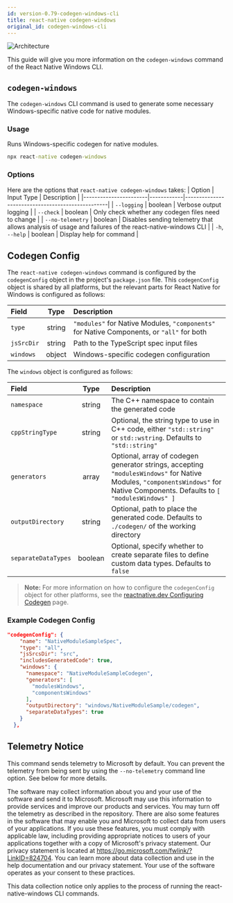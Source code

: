 ```yaml
---
id: version-0.79-codegen-windows-cli
title: react-native codegen-windows
original_id: codegen-windows-cli
---
```


![Architecture](https://img.shields.io/badge/architecture-new_&_old-green)

This guide will give you more information on the `codegen-windows` command of the React Native Windows CLI.

## `codegen-windows`

The `codegen-windows` CLI command is used to generate some necessary Windows-specific native code for native modules.

### Usage
Runs Windows-specific codegen for native modules.
  
```bat
npx react-native codegen-windows
```
### Options

Here are the options that `react-native codegen-windows` takes:
| Option                | Input Type | Description                                      |
|-----------------------|------------|--------------------------------------------------|
| `--logging`           | boolean    | Verbose output logging                           |
| `--check`             | boolean    | Only check whether any codegen files need to change |
| `--no-telemetry`      | boolean    | Disables sending telemetry that allows analysis of usage and failures of the react-native-windows CLI |
| `-h`, `--help`        | boolean    | Display help for command                         |

## Codegen Config

The `react-native codegen-windows` command is configured by the `codegenConfig` object in the project's `package.json` file. This `codegenConfig` object is shared by all platforms, but the relevant parts for React Native for Windows is configured as follows:

| Field | Type| Description |
|:------|:---:|:------------|
| `type` | string | `"modules"` for Native Modules, `"components"` for Native Components, or `"all"` for both |
| `jsSrcDir` | string | Path to the TypeScript spec input files |
| `windows` | object | Windows-specific codegen configuration |

The `windows` object is configured as follows:

| Field | Type| Description |
|:------|:---:|:------------|
| `namespace` | string | The C++ namespace to contain the generated code |
| `cppStringType` | string | Optional, the string type to use in C++ code, either `"std::string"` or `std::wstring`. Defaults to `"std::string"` |
| `generators` | array | Optional, array of codegen generator strings, accepting `"modulesWindows"` for Native Modules, `"componentsWindows"` for Native Components. Defaults to `[ "modulesWindows" ]` |
| `outputDirectory` | string | Optional, path to place the generated code. Defaults to `./codegen/` of the working directory |
| `separateDataTypes` | boolean | Optional, specify whether to create separate files to define custom data types. Defaults to `false` |

> **Note:** For more information on how to configure the `codegenConfig` object for other platforms, see the [reactnative.dev Configuring Codegen](https://reactnative.dev/docs/the-new-architecture/using-codegen#configuring-codegen) page.

### Example Codegen Config

```json
"codegenConfig": {
    "name": "NativeModuleSampleSpec",
    "type": "all",
    "jsSrcsDir": "src",
    "includesGeneratedCode": true,
    "windows": {
      "namespace": "NativeModuleSampleCodegen",
      "generators": [
        "modulesWindows",
        "componentsWindows"
      ],
      "outputDirectory": "windows/NativeModuleSample/codegen",
      "separateDataTypes": true
    }
  },
```

## Telemetry Notice

This command sends telemetry to Microsoft by default. You can prevent the telemetry from being sent by using the `--no-telemetry` command line option. See below for more details.

The software may collect information about you and your use of the software and send it to Microsoft. Microsoft may use this information to provide services and improve our products and services. You may turn off the telemetry as described in the repository. There are also some features in the software that may enable you and Microsoft to collect data from users of your applications. If you use these features, you must comply with applicable law, including providing appropriate notices to users of your applications together with a copy of Microsoft's privacy statement. Our privacy statement is located at https://go.microsoft.com/fwlink/?LinkID=824704. You can learn more about data collection and use in the help documentation and our privacy statement. Your use of the software operates as your consent to these practices.

This data collection notice only applies to the process of running the react-native-windows CLI commands.
  